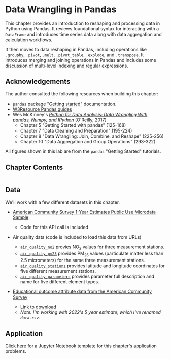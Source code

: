 # Data Wrangling in Pandas

This chapter provides an introduction to reshaping and processing data in Python using Pandas. It reviews foundational syntax for interacting with a `DataFrame` and introduces time series data along with data aggregation and calculation workflows. 

It then moves to data reshaping in Pandas, including operations like `.groupby`, `.pivot`, `.melt`, `.pivot_table`, `.explode`, and `.transpose`. It introduces merging and joining operations in Pandas and includes some discussion of multi-level indexing and regular expressions.

## Acknowledgements

The author consulted the following resources when building this chapter:
- `pandas` package ["Getting started"](https://pandas.pydata.org/pandas-docs/stable/getting_started/intro_tutorials/) documentation.
- [W3Resource Pandas guides](https://www.w3resource.com/pandas/index.php)
- Wes McKinney's [*Python for Data Analysis: Data Wrangling With pandas, Numpy, and IPython*](https://www.oreilly.com/library/view/python-for-data/9781491957653/) (O'Reilly, 2017)
  * Chapter 5 "Getting Started with pandas" (125-168)
  * Chapter 7 "Data Cleaning and Preparation" (195-224)
  * Chapter 8 "Data Wrangling: Join, Combine, and Reshape" (225-256)
  * Chapter 10 "Data Aggregation and Group Operations" (293-322)
  
All figures shown in this lab are from the `pandas` "Getting Started" tutorials.

## Chapter Contents

```{tableofcontents}
```

## Data

We'll work with a few different datasets in this chapter.

- [American Community Survey 1-Year Estimates Public Use Microdata Sample](https://www.census.gov/data/developers/data-sets/census-microdata-api.html)
  - Code for this API call is included

- Air quality data (code is included to load this data from URLs)
  * [`air_quality_no2`](https://raw.githubusercontent.com/kwaldenphd/elements-of-computing/main/book/data/ch5/air_quality_no2_long.csv) provies NO<sub>2</sub> values for three measurement stations.
  * [`air_quality_pm25`](https://raw.githubusercontent.com/kwaldenphd/elements-of-computing/main/book/data/ch5/air_quality_pm25_long.csv) provides PM<sub>25</sub> values (particulate matter less than 2.5 micrometers) for the same three measurement stations.
  * [`air_quality_stations`](https://raw.githubusercontent.com/kwaldenphd/elements-of-computing/main/book/data/ch5/air_quality_stations.csv)  provides latitude and longitude coordinates for five different measurement stations.
  * [`air_quality_parameters`](https://raw.githubusercontent.com/kwaldenphd/elements-of-computing/main/book/data/ch5/air_quality_parameters.csv) provides parameter full description and name for five different element types.

- <a href="https://data.census.gov/table/ACSST5Y2022.S1501?t=Education:Educational Attainment&g=050XX00US18141,18141$8600000&moe=false">Educational outcome attribute data from the American Community Survey</a>
  * [Link to download](https://raw.githubusercontent.com/kwaldenphd/elements-of-computing/main/book/data/ch5/data.csv)
  * *Note: I'm working with 2022's 5 year estimate, which I've renamed `data.csv`.*

## Application

[Click here](https://colab.research.google.com/drive/1vYSi18sXN626pFbT7GlHU7TXZLdOtxVJ?usp=sharing) for a Jupyter Notebook template for this chapter's application problems.